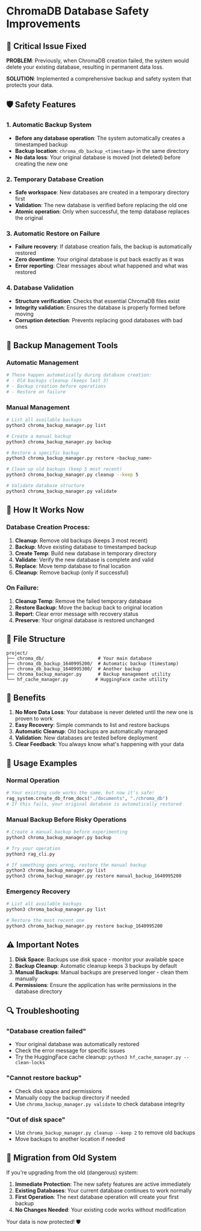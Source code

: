 # ChromaDB Database Safety Improvements

## 🚨 Critical Issue Fixed

**PROBLEM**: Previously, when ChromaDB creation failed, the system would delete your existing database, resulting in permanent data loss.

**SOLUTION**: Implemented a comprehensive backup and safety system that protects your data.

## 🛡️ Safety Features

### 1. Automatic Backup System
- **Before any database operation**: The system automatically creates a timestamped backup
- **Backup location**: `chroma_db_backup_<timestamp>` in the same directory
- **No data loss**: Your original database is moved (not deleted) before creating the new one

### 2. Temporary Database Creation
- **Safe workspace**: New databases are created in a temporary directory first
- **Validation**: The new database is verified before replacing the old one
- **Atomic operation**: Only when successful, the temp database replaces the original

### 3. Automatic Restore on Failure
- **Failure recovery**: If database creation fails, the backup is automatically restored
- **Zero downtime**: Your original database is put back exactly as it was
- **Error reporting**: Clear messages about what happened and what was restored

### 4. Database Validation
- **Structure verification**: Checks that essential ChromaDB files exist
- **Integrity validation**: Ensures the database is properly formed before moving
- **Corruption detection**: Prevents replacing good databases with bad ones

## 🔧 Backup Management Tools

### Automatic Management
```bash
# These happen automatically during database creation:
# - Old backups cleanup (keeps last 3)
# - Backup creation before operations
# - Restore on failure
```

### Manual Management
```bash
# List all available backups
python3 chroma_backup_manager.py list

# Create a manual backup
python3 chroma_backup_manager.py backup

# Restore a specific backup
python3 chroma_backup_manager.py restore <backup_name>

# Clean up old backups (keep 5 most recent)
python3 chroma_backup_manager.py cleanup --keep 5

# Validate database structure
python3 chroma_backup_manager.py validate
```

## 🔄 How It Works Now

### Database Creation Process:
1. **Cleanup**: Remove old backups (keeps 3 most recent)
2. **Backup**: Move existing database to timestamped backup
3. **Create Temp**: Build new database in temporary directory
4. **Validate**: Verify the new database is complete and valid
5. **Replace**: Move temp database to final location
6. **Cleanup**: Remove backup (only if successful)

### On Failure:
1. **Cleanup Temp**: Remove the failed temporary database
2. **Restore Backup**: Move the backup back to original location
3. **Report**: Clear error message with recovery status
4. **Preserve**: Your original database is restored unchanged

## 📁 File Structure

```
project/
├── chroma_db/                    # Your main database
├── chroma_db_backup_1640995200/  # Automatic backup (timestamp)
├── chroma_db_backup_1640995300/  # Another backup
├── chroma_backup_manager.py      # Backup management utility
└── hf_cache_manager.py          # HuggingFace cache utility
```

## 🚀 Benefits

1. **No More Data Loss**: Your database is never deleted until the new one is proven to work
2. **Easy Recovery**: Simple commands to list and restore backups
3. **Automatic Cleanup**: Old backups are automatically managed
4. **Validation**: New databases are tested before deployment
5. **Clear Feedback**: You always know what's happening with your data

## 🎯 Usage Examples

### Normal Operation
```python
# Your existing code works the same, but now it's safe!
rag_system.create_db_from_docs("./documents", "./chroma_db")
# If this fails, your original database is automatically restored
```

### Manual Backup Before Risky Operations
```bash
# Create a manual backup before experimenting
python3 chroma_backup_manager.py backup

# Try your operation
python3 rag_cli.py

# If something goes wrong, restore the manual backup
python3 chroma_backup_manager.py list
python3 chroma_backup_manager.py restore manual_backup_1640995200
```

### Emergency Recovery
```bash
# List all available backups
python3 chroma_backup_manager.py list

# Restore the most recent one
python3 chroma_backup_manager.py restore backup_1640995200
```

## ⚠️ Important Notes

1. **Disk Space**: Backups use disk space - monitor your available space
2. **Backup Cleanup**: Automatic cleanup keeps 3 backups by default
3. **Manual Backups**: Manual backups are preserved longer - clean them manually
4. **Permissions**: Ensure the application has write permissions in the database directory

## 🔍 Troubleshooting

### "Database creation failed"
- Your original database was automatically restored
- Check the error message for specific issues
- Try the HuggingFace cache cleanup: `python3 hf_cache_manager.py --clean-locks`

### "Cannot restore backup"
- Check disk space and permissions
- Manually copy the backup directory if needed
- Use `chroma_backup_manager.py validate` to check database integrity

### "Out of disk space"
- Use `chroma_backup_manager.py cleanup --keep 2` to remove old backups
- Move backups to another location if needed

## 🎉 Migration from Old System

If you're upgrading from the old (dangerous) system:

1. **Immediate Protection**: The new safety features are active immediately
2. **Existing Databases**: Your current database continues to work normally
3. **First Operation**: The next database operation will create your first backup
4. **No Changes Needed**: Your existing code works without modification

Your data is now protected! 🛡️